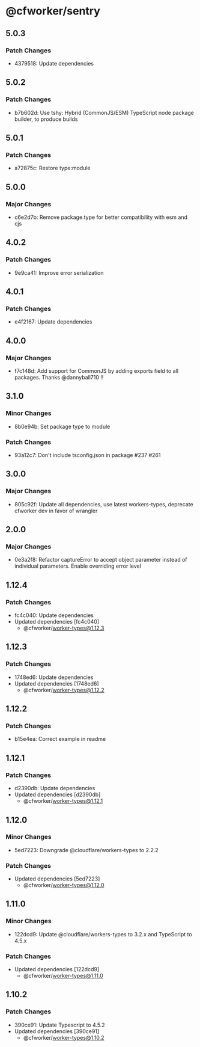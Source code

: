 # @cfworker/sentry

## 5.0.3

### Patch Changes

- 4379518: Update dependencies

## 5.0.2

### Patch Changes

- b7b602d: Use tshy: Hybrid (CommonJS/ESM) TypeScript node package builder, to produce builds

## 5.0.1

### Patch Changes

- a72875c: Restore type:module

## 5.0.0

### Major Changes

- c6e2d7b: Remove package.type for better compatibility with esm and cjs

## 4.0.2

### Patch Changes

- 9e9ca41: Improve error serialization

## 4.0.1

### Patch Changes

- e4f2167: Update dependencies

## 4.0.0

### Major Changes

- f7c148d: Add support for CommonJS by adding exports field to all packages. Thanks @dannyball710 !!

## 3.1.0

### Minor Changes

- 8b0e94b: Set package type to module

### Patch Changes

- 93a12c7: Don't include tsconfig.json in package #237 #261

## 3.0.0

### Major Changes

- 805c92f: Update all dependencies, use latest workers-types, deprecate cfworker dev in favor of wrangler

## 2.0.0

### Major Changes

- 0e3a2f8: Refactor captureError to accept object parameter instead of individual parameters. Enable overriding error level

## 1.12.4

### Patch Changes

- fc4c040: Update dependencies
- Updated dependencies [fc4c040]
  - @cfworker/worker-types@1.12.3

## 1.12.3

### Patch Changes

- 1748ed6: Update dependencies
- Updated dependencies [1748ed6]
  - @cfworker/worker-types@1.12.2

## 1.12.2

### Patch Changes

- b15e4ea: Correct example in readme

## 1.12.1

### Patch Changes

- d2390db: Update dependencies
- Updated dependencies [d2390db]
  - @cfworker/worker-types@1.12.1

## 1.12.0

### Minor Changes

- 5ed7223: Downgrade @cloudflare/workers-types to 2.2.2

### Patch Changes

- Updated dependencies [5ed7223]
  - @cfworker/worker-types@1.12.0

## 1.11.0

### Minor Changes

- 122dcd9: Update @cloudflare/workers-types to 3.2.x and TypeScript to 4.5.x

### Patch Changes

- Updated dependencies [122dcd9]
  - @cfworker/worker-types@1.11.0

## 1.10.2

### Patch Changes

- 390ce91: Update Typescript to 4.5.2
- Updated dependencies [390ce91]
  - @cfworker/worker-types@1.10.2

